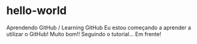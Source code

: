 # hello-world
Aprendendo GitHub / Learning GitHub
Eu estou começando a aprender a utilizar o GitHub! Muito bom!!
Seguindo o tutorial...
Em frente!

